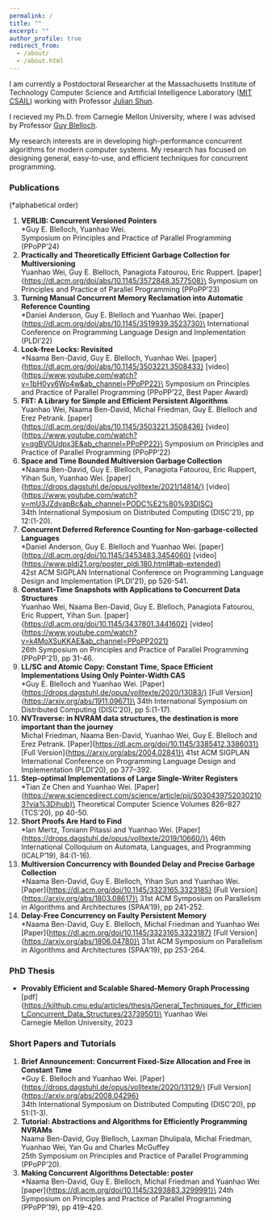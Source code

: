 ```yaml
---
permalink: /
title: ""
excerpt: ""
author_profile: true
redirect_from: 
  - /about/
  - /about.html
---
```


I am currently a Postdoctoral Researcher at the Massachusetts Institute
of Technology
Computer Science and Artificial Intelligence Laboratory ([MIT CSAIL](https://www.csail.mit.edu/)) working with Professor [Julian Shun](https://people.csail.mit.edu/jshun/).

I recieved my Ph.D. from Carnegie Mellon University, where I was advised by Professor [Guy Blelloch](http://www.cs.cmu.edu/~guyb/). 

<!-- My research interests are in designing theoretically and practically efficient algorithms for modern computer systems.
My current research has focused on developing high-performance concurrent algorithms as well as libraries and abstractions that simplify concurrent programming. -->

My research interests are in developing high-performance concurrent algorithms for modern computer systems.
My research has focused on designing general, easy-to-use, and efficient techniques for concurrent programming.

<!-- I am broadly interested in developing theoretically and practically efficient algorithms for modern computer systems.
My current research has focused on designing general, easy-to-use, and efficient techniques for concurrent programming. -->

### Publications
(*alphabetical order)

1. **VERLIB: Concurrent Versioned Pointers**\
*Guy E. Blelloch, Yuanhao Wei.\
Symposium on Principles and Practice of Parallel Programming (PPoPP’24)
2. **Practically and Theoretically Efficient Garbage Collection for Multiversioning**\
Yuanhao Wei, Guy E. Blelloch, Panagiota Fatourou, Eric Ruppert. [paper]{https://dl.acm.org/doi/abs/10.1145/3572848.3577508}\
Symposium on Principles and Practice of Parallel Programming (PPoPP’23)
3. **Turning Manual Concurrent Memory Reclamation into Automatic Reference Counting**\
*Daniel Anderson, Guy E. Blelloch and Yuanhao Wei. [paper]{https://dl.acm.org/doi/abs/10.1145/3519939.3523730}\
International Conference on Programming Language Design and Implementation (PLDI’22)
4. **Lock-free Locks: Revisited**\
*Naama Ben-David, Guy E. Blelloch, Yuanhao Wei. [paper]{https://dl.acm.org/doi/abs/10.1145/3503221.3508433} [video]{https://www.youtube.com/watch?v=1bH0yy6Wo4w&ab_channel=PPoPP22}\
Symposium on Principles and Practice of Parallel Programming (PPoPP’22, Best Paper Award)
5. **FliT: A Library for Simple and Efficient Persistent Algorithms**\
Yuanhao Wei, Naama Ben-David, Michal Friedman, Guy E. Blelloch and Erez Petrank. [paper]{https://dl.acm.org/doi/abs/10.1145/3503221.3508436} [video]{https://www.youtube.com/watch?v=qgBVOUdpx3E&ab_channel=PPoPP22}\
Symposium on Principles and Practice of Parallel Programming (PPoPP’22)
6. **Space and Time Bounded Multiversion Garbage Collection**\
*Naama Ben-David, Guy E. Blelloch, Panagiota Fatourou, Eric Ruppert, Yihan Sun, Yuanhao Wei. [paper]{https://drops.dagstuhl.de/opus/volltexte/2021/14814/} [video]{https://www.youtube.com/watch?v=mU3JZdvapBc&ab_channel=PODC%E2%80%93DISC} \
34th International Symposium on Distributed Computing (DISC’21), pp 12:(1-20).
7. **Concurrent Deferred Reference Counting for Non-garbage-collected Languages** \
*Daniel Anderson, Guy E. Blelloch and Yuanhao Wei. [paper]{https://dl.acm.org/doi/10.1145/3453483.3454060} [video]{https://www.pldi21.org/poster_pldi.180.html#tab-extended} \
42st ACM SIGPLAN International Conference on Programming Language Design and Implementation (PLDI’21), pp 526-541.
8. **Constant-Time Snapshots with Applications to Concurrent Data Structures** \
Yuanhao Wei, Naama Ben-David, Guy E. Blelloch, Panagiota Fatourou, Eric Ruppert, Yihan Sun. [paper]{https://dl.acm.org/doi/10.1145/3437801.3441602} [video]{https://www.youtube.com/watch?v=k4MoXSuKKAE&ab_channel=PPoPP2021} \
26th Symposium on Principles and Practice of Parallel Programming (PPoPP’21), pp 31-46.
9. **LL/SC and Atomic Copy: Constant Time, Space Efficient Implementations Using Only Pointer-Width CAS**\
*Guy E. Blelloch and Yuanhao Wei. [Paper]{https://drops.dagstuhl.de/opus/volltexte/2020/13083/} [Full Version]{https://arxiv.org/abs/1911.09671}\
34th International Symposium on Distributed Computing (DISC’20), pp 5:(1-17).
10. **NVTraverse: in NVRAM data structures, the destination is more important than the journey**\
Michal Friedman, Naama Ben-David, Yuanhao Wei, Guy E. Blelloch and Erez Petrank. [Paper]{https://dl.acm.org/doi/10.1145/3385412.3386031} [Full Version]{https://arxiv.org/abs/2004.02841}\
41st ACM SIGPLAN International Conference on Programming Language Design and Implementation (PLDI’20), pp 377–392.
11. **Step-optimal Implementations of Large Single-Writer Registers** \
*Tian Ze Chen and Yuanhao Wei. [Paper]{https://www.sciencedirect.com/science/article/pii/S0304397520302103?via%3Dihub}\
Theoretical Computer Science Volumes 826–827 (TCS’20), pp 40-50.
12. **Short Proofs Are Hard to Find**\
*Ian Mertz, Toniann Pitassi and Yuanhao Wei. [Paper]{https://drops.dagstuhl.de/opus/volltexte/2019/10660/}\
46th International Colloquium on Automata, Languages, and Programming (ICALP’19), 84:(1-16).
13. **Multiversion Concurrency with Bounded Delay and Precise Garbage Collection**\
*Naama Ben-David, Guy E. Blelloch, Yihan Sun and Yuanhao Wei. [Paper]{https://dl.acm.org/doi/10.1145/3323165.3323185} [Full Version]{https://arxiv.org/abs/1803.08617}\
31st ACM Symposium on Parallelism in Algorithms and Architectures (SPAA’19), pp 241-252.
14. **Delay-Free Concurrency on Faulty Persistent Memory**\
*Naama Ben-David, Guy E. Blelloch, Michal Friedman and Yuanhao Wei [Paper]{https://dl.acm.org/doi/10.1145/3323165.3323187} [Full Version]{https://arxiv.org/abs/1806.04780}\
31st ACM Symposium on Parallelism in Algorithms and Architectures (SPAA’19), pp 253-264.

### PhD Thesis

 - **Provably Efficient and Scalable Shared-Memory Graph Processing** [pdf]{https://kilthub.cmu.edu/articles/thesis/General_Techniques_for_Efficient_Concurrent_Data_Structures/23739501}\
Yuanhao Wei\
Carnegie Mellon University, 2023

### Short Papers and Tutorials

1. **Brief Announcement: Concurrent Fixed-Size Allocation and Free in Constant Time** \
*Guy E. Blelloch and Yuanhao Wei. [Paper]{https://drops.dagstuhl.de/opus/volltexte/2020/13129/} [Full Version]{https://arxiv.org/abs/2008.04296} \
34th International Symposium on Distributed Computing (DISC’20), pp 51:(1-3).
2. **Tutorial: Abstractions and Algorithms for Efficiently Programming NVRAMs**\
Naama Ben-David, Guy Blelloch, Laxman Dhulipala, Michal Friedman, Yuanhao Wei, Yan Gu and Charles McGuffey\
25th Symposium on Principles and Practice of Parallel Programming (PPoPP’20).
3. **Making Concurrent Algorithms Detectable: poster**\
*Naama Ben-David, Guy E. Blelloch, Michal Friedman and Yuanhao Wei [paper]{https://dl.acm.org/doi/10.1145/3293883.3299991}\
24th Symposium on Principles and Practice of Parallel Programming (PPoPP’19), pp 419–420.